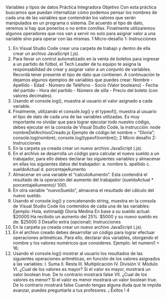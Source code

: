 Variables y tipos de datos
Práctica Integradora
Objetivo
Con esta práctica buscamos que puedan internalizar
cómo podemos pensar los nombres de cada una de las
variables que contendrán los valores que serán
manipulados en un programa o sistema.
De acuerdo al tipo de dato, veremos si hay que ponerlos o
no entre comillas.
Finalmente utilizaremos algunos operadores que nos van a servir no solo para asignar valor
a una variable sino para operar con las mismas.
1
Micro-desafío 1:
Instrucciones
1. En Visual Studio Code crear una carpeta de trabajo y dentro de ella crear un archivo
JavaScript (.js).
2. Para llevar un control automatizado en la venta de boletos para ingresar a un
partido de fútbol, el Tech Leader de tu equipo te asigna la responsabilidad de crear y
asignar valor a un conjunto de variables. Recordá tener presente el tipo de dato que
contienen.
A continuación te dejamos algunos ejemplos de variables que puedes crear: Nombre -
Apellido - Edad - Número de Teléfono - Socio (Valor booleano) - Fecha del partido -
Hora del partido - Número de silla - Precio del boleto (con valores decimales).
3. Usando el console.log(), muestra al usuario el valor asignado a cada variable.
4. Finalmente, utilizando el console.log() y el typeof(), muestra al usuario el tipo de
dato de cada una de las variables utilizadas.
Es muy importante no olvidar que para lograr ejecutar todo nuestro código, debes ejecutar en
la consola de Visual Studio Code, la instrucción:
node nombreDelArchivoCreado.js
Ejemplo de código
let nombre = “Gloria”;
console.log(nombre);
console.log(typeof(nombre));
2
Micro desafío 2:
Instrucciones
1. En la carpeta ya creada crear un nuevo archivo JavaScript (.js).
2. En el archivo se desarrolla un código para calcular el nuevo sueldo a un trabajador,
para ello debes declarar las siguientes variables y almacenar en ellas los siguientes
datos del trabajador:
a. nombre
b. apellido
c. sueldoActual
d. porcentajeAumento
3. Almacenar en una variable el “calculoAumento”. Esta contendrá el resultado de la
operación del aumento del trabajador (sueldoActual * porcentajeAumento)/ 100).
4. En otra variable “nuevoSueldo”, almacena el resultado del cálculo del nuevo
sueldo.
5. Usando el console.log() y concatenando string, muestra en la consola de Visual
Studio Code los contenidos de cada una de las variables:
Ejemplo:
Hola, estimad@ Gloria Medina
En base a su sueldo actual:
$20000
Ha recibido un aumento del 25%:
$5000
y su nuevo sueldo es de: $25000
3
Desafío extra (opcional):
Instrucciones
1. En la carpeta ya creada crear un nuevo archivo JavaScript (.js).
2. En el archivo creado debes desarrollar un código para lograr efectuar operaciones
aritméticas. Para ello, declarar dos variables, otorgando el nombre y los valores
numéricos que consideres. Ejemplo: let numero1 = 16;
3. Usando el console.log() mostrar al usuario los resultados de las siguientes
operaciones aritméticas, en función de los valores asignados a las variables:
I. Suma
II. Resta
III. Multiplicación
IV. División
V. Módulo
VI. ¿Cual de los valores es mayor? Si el valor es mayor, mostrará un valor boolean true.
De lo contrario mostrará false
VII. ¿Cual de los valores es menor? Si el valor es menor mostrará un valor boolean true.
De lo contrario mostrará false
Cuando tengas alguna duda que te impida avanzar, puedes preguntarle a tus profesores.
¡ Éxitos !
4
